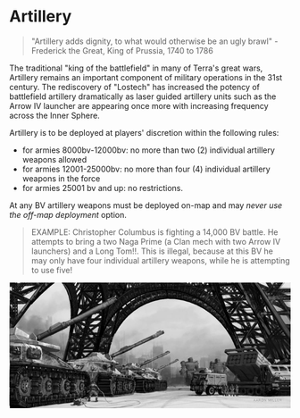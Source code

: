 # Artillery
> "Artillery adds dignity, to what would otherwise be an ugly brawl"
-Frederick the Great, King of Prussia, 1740 to 1786

The traditional "king of the battlefield" in many of Terra's great wars, Artillery remains an important component of military operations in the 31st century. The rediscovery of  "Lostech" has increased the potency of battlefield artillery dramatically as laser guided artillery units such as the Arrow IV launcher are appearing once more with increasing frequency across the Inner Sphere.

Artillery is to be deployed at players' discretion within the following rules:

* for armies 8000bv-12000bv: no more than two (2) individual artillery weapons allowed
* for armies 12001-25000bv: no more than four (4) individual artillery weapons in the force
* for armies 25001 bv and up: no restrictions.

At any BV artillery weapons must be deployed on-map and may *never use the off-map deployment* option.

> EXAMPLE: Christopher Columbus is fighting a 14,000 BV battle.  He attempts to bring a two Naga Prime (a Clan mech with two Arrow IV launchers) and a Long Tom!!.  This is illegal, because at this BV he may only have four individual artillery weapons, while he is attempting to use five!

![Artillery](../_img/battletech_artillery.jpg)

